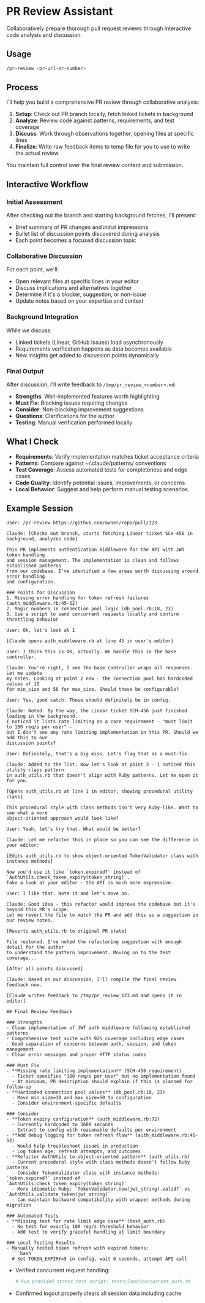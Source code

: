 # PR Review Assistant

Collaboratively prepare thorough pull request reviews through interactive code analysis and discussion.

## Usage

```bash
/pr-review <pr-url-or-number>
```

## Process

I'll help you build a comprehensive PR review through collaborative analysis:

1. **Setup**: Check out PR branch locally, fetch linked tickets in background
2. **Analyze**: Review code against patterns, requirements, and test coverage
3. **Discuss**: Work through observations together, opening files at specific lines
4. **Finalize**: Write raw feedback items to temp file for you to use to write the actual review

You maintain full control over the final review content and submission.

## Interactive Workflow

### Initial Assessment
After checking out the branch and starting background fetches, I'll present:
- Brief summary of PR changes and initial impressions
- Bullet list of discussion points discovered during analysis
- Each point becomes a focused discussion topic

### Collaborative Discussion
For each point, we'll:
- Open relevant files at specific lines in your editor
- Discuss implications and alternatives together
- Determine if it's a blocker, suggestion, or non-issue
- Update notes based on your expertise and context

### Background Integration
While we discuss:
- Linked tickets (Linear, GitHub Issues) load asynchronously
- Requirements verification happens as data becomes available
- New insights get added to discussion points dynamically

### Final Output
After discussion, I'll write feedback to `/tmp/pr_review_<number>.md`:
- **Strengths**: Well-implemented features worth highlighting
- **Must Fix**: Blocking issues requiring changes
- **Consider**: Non-blocking improvement suggestions
- **Questions**: Clarifications for the author
- **Testing**: Manual verification performed locally

## What I Check

- **Requirements**: Verify implementation matches ticket acceptance criteria
- **Patterns**: Compare against ~/.claude/patterns/ conventions
- **Test Coverage**: Assess automated tests for completeness and edge cases
- **Code Quality**: Identify potential issues, improvements, or concerns
- **Local Behavior**: Suggest and help perform manual testing scenarios

## Example Session

```
User: /pr-review https://github.com/owner/repo/pull/123

Claude: [Checks out branch, starts fetching Linear ticket SCH-456 in background, analyzes code]

This PR implements authentication middleware for the API with JWT token handling
and session management. The implementation is clean and follows established patterns
from our codebase. I've identified a few areas worth discussing around error handling
and configuration.

### Points for Discussion
1. Missing error handling for token refresh failures (auth_middleware.rb:45-52)
2. Magic numbers in connection pool logic (db_pool.rb:18, 23)
3. Use a script to send concurrent requests locally and confirm throttling behavior

User: Ok, let's look at 1

[Claude opens auth_middleware.rb at line 45 in user's editor]

User: I think this is OK, actually. We handle this in the base controller.

Claude: You're right, I see the base controller wraps all responses. Let me update
my notes. Looking at point 2 now - the connection pool has hardcoded values of 10
for min_size and 50 for max_size. Should these be configurable?

User: Yes, good catch. Those should definitely be in config.

Claude: Noted. By the way, the Linear ticket SCH-456 just finished loading in the background.
I noticed it lists rate limiting as a core requirement - "must limit to 100 req/s per user" -
but I don't see any rate limiting implementation in this PR. Should we add this to our
discussion points?

User: Definitely, that's a big miss. Let's flag that as a must-fix.

Claude: Added to the list. Now let's look at point 3 - I noticed this utility class pattern
in auth_utils.rb that doesn't align with Ruby patterns. Let me open it for you.

[Opens auth_utils.rb at line 1 in editor, showing procedural utility class]

This procedural style with class methods isn't very Ruby-like. Want to see what a more
object-oriented approach would look like?

User: Yeah, let's try that. What would be better?

Claude: Let me refactor this in place so you can see the difference in your editor:

[Edits auth_utils.rb to show object-oriented TokenValidator class with instance methods]

Now you'd use it like `token.expired?` instead of `AuthUtils.check_token_expiry(token_string)`.
Take a look at your editor - the API is much more expressive.

User: I like that. Note it and let's move on.

Claude: Good idea - this refactor would improve the codebase but it's beyond this PR's scope.
Let me revert the file to match the PR and add this as a suggestion in our review notes.

[Reverts auth_utils.rb to original PR state]

File restored. I've noted the refactoring suggestion with enough detail for the author
to understand the pattern improvement. Moving on to the test coverage...

[After all points discussed]

Claude: Based on our discussion, I'll compile the final review feedback now.

[Claude writes feedback to /tmp/pr_review_123.md and opens it in editor]

## Final Review Feedback

### Strengths
- Clean implementation of JWT auth middleware following established patterns
- Comprehensive test suite with 92% coverage including edge cases
- Good separation of concerns between auth, session, and token management
- Clear error messages and proper HTTP status codes

### Must Fix
- **Missing rate limiting implementation** (SCH-456 requirement)
  - Ticket specifies "100 req/s per user" but no implementation found
  - At minimum, PR description should explain if this is planned for follow-up
- **Hardcoded connection pool values** (db_pool.rb:18, 23)
  - Move min_size=10 and max_size=50 to configuration
  - Consider environment-specific defaults

### Consider
- **Token expiry configuration** (auth_middleware.rb:72)
  - Currently hardcoded to 3600 seconds
  - Extract to config with reasonable defaults per environment
- **Add debug logging for token refresh flow** (auth_middleware.rb:45-52)
  - Would help troubleshoot issues in production
  - Log token age, refresh attempts, and outcomes
- **Refactor AuthUtils to object-oriented pattern** (auth_utils.rb)
  - Current procedural style with class methods doesn't follow Ruby patterns
  - Consider TokenValidator class with instance methods: `token.expired?` instead of `AuthUtils.check_token_expiry(token_string)`
  - More idiomatic Ruby: `TokenValidator.new(jwt_string).valid?` vs `AuthUtils.validate_token(jwt_string)`
  - Can maintain backward compatibility with wrapper methods during migration

### Automated Tests
- **Missing test for rate limit edge case** (test_auth.rb)
  - No test for exactly 100 req/s threshold behavior
  - Add test to verify graceful handling at limit boundary

### Local Testing Results
- Manually tested token refresh with expired tokens:
  ```bash
  # Set TOKEN_EXPIRY=5 in config, wait 6 seconds, attempt API call
  ```
- Verified concurrent request handling:
  ```bash
  # Run provided stress test script: tests/load/concurrent_auth.rb
  ```
- Confirmed logout properly clears all session data including cache
```